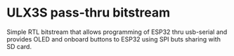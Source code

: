 # ULX3S pass-thru bitstream

Simple RTL bitstream that allows programming of ESP32 thru usb-serial
and provides OLED and onboard buttons to ESP32 using SPI buts sharing
with SD card.
